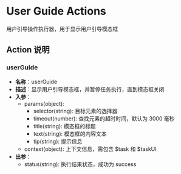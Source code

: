 # User Guide Actions

用户引导操作执行器，用于显示用户引导模态框

## Action 说明

### userGuide

- **名称**：userGuide
- **描述**：显示用户引导模态框，并暂停任务执行，直到模态框关闭
- **入参**：
  - params(object):
    - selector(string): 目标元素的选择器
    - timeout(number): 查找元素的超时时间，默认为 3000 毫秒
    - title(string): 模态框的标题
    - text(string): 模态框的内容文本
    - tip(string): 提示信息
  - context(object): 上下文信息，需包含 $task 和 $taskUI
- **出参**：
  - status(string): 执行结果状态，成功为 success
